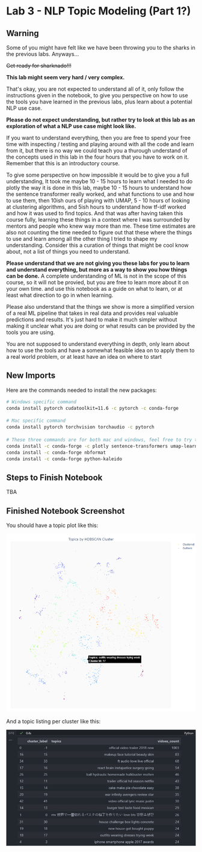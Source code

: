 # Lab 3 - NLP Topic Modeling (Part 1?)

## Warning

Some of you might have felt like we have been throwing you to the sharks in the previous labs. Anyways...

~~Get ready for sharknado!!!~~

**This lab might seem very hard / very complex.**

That's okay, you are not expected to understand all of it, only follow the instructions given in the notebook, to give you perspective on how to use the tools you have learned in the previous labs, plus learn about a potential NLP use case.

**Please do not expect understanding, but rather try to look at this lab as an exploration of what a NLP use case might look like.**

If you want to understand everything, then you are free to spend your free time with inspecting / testing and playing around with all the code and learn from it, but there is no way we could teach you a thurough understand of the concepts used in this lab in the four hours that you have to work on it. Remember that this is an introductory course.

To give some perspective on how impossible it would be to give you a full understanding, It took me maybe 10 - 15 hours to learn what I needed to do plotly the way it is done in this lab, maybe 10 - 15 hours to understand how the sentence transformer really worked, and what functions to use and how to use them, then 10ish ours of playing with UMAP, 5 - 10 hours of looking at clustering algorithms, and 5ish hours to understand how tf-idf worked and how it was used to find topics. And that was after having taken this course fully, learning these things in a context where I was surrounded by mentors and people who knew way more than me. These time estimates are also not counting the time needed to figure out that these where the things to use and learn among all the other thing I tried to shape my understanding. Consider this a curation of things that might be cool know about, not a list of things you need to understand.

**Please understand that we are not giving you these labs for you to learn and understand everything, but more as a way to show you how things can be done.**
A complete understanding of ML is not in the scope of this course, so it will not be provied, but you are free to learn more about it on your own time. and use this notebook as a guide on what to learn, or at least what direction to go in when learning.

Please also understand that the things we show is more a simplified version of a real ML pipeline that takes in real data and provides real valuable predictions and results. It's just hard to make it much simpler without making it unclear what you are doing or what results can be provided by the tools you are using.

You are not supposed to understand everything in depth, only learn about how to use the tools and have a somewhat feasible idea on to apply them to a real world problem, or at least have an idea on where to start

## New Imports

<!-- 
TO BE DELETED
Run the commands in [new_channels.txt](new_channels.txt) to add new installation channels to your conda environment.

Check the [requirements_mac.txt](requirements_mac.txt) file or the [requirements_windows.txt](requirements_windows.txt) to see what new packages you need to install, and which commands to use to install them
 -->

Here are the commands needed to install the new packages:

```bash
# Windows specific command
conda install pytorch cudatoolkit=11.6 -c pytorch -c conda-forge

# Mac specific command
conda install pytorch torchvision torchaudio -c pytorch

# These three commands are for both mac and windows, feel free to try to oneline it for a bit of a conda chalange
conda install -c conda-forge -c plotly sentence-transformers umap-learn hdbscan plotly
conda install -c conda-forge nbformat
conda install -c conda-forge python-kaleido 
```


## Steps to Finish Notebook
TBA


## Finished Notebook Screenshot

You should have a topic plot like this:

![Topic Plot](figures/finished-topic-plot.png)

And a topic listing per cluster like this:

![Topic Listing](figures/finished-topic-lists.png)